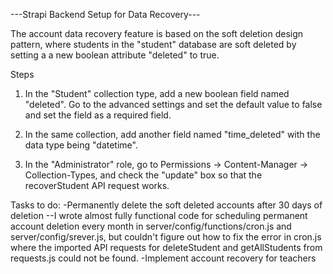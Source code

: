 ---Strapi Backend Setup for Data Recovery--- 

The account data recovery feature is based on the soft deletion design pattern, where students in the "student" database are soft deleted by setting a a new boolean attribute "deleted" to true.

Steps
1. In the "Student" collection type, add a new boolean field named "deleted". Go to the advanced settings and set the default value to false and set the field as a required field. 
2. In the same collection, add another field named "time_deleted" with the data type being "datetime". 

3. In the "Administrator" role, go to Permissions -> Content-Manager -> Collection-Types, and check the "update" box so that the recoverStudent API request works. 


Tasks to do: 
-Permanently delete the soft deleted accounts after 30 days of deletion 
    --I wrote almost fully functional code for scheduling permanent account deletion every month in server/config/functions/cron.js and server/config/srever.js, but couldn't figure out how to fix the error in cron.js where the imported API requests for deleteStudent and getAllStudents from requests.js could not be found. 
-Implement account recovery for teachers 